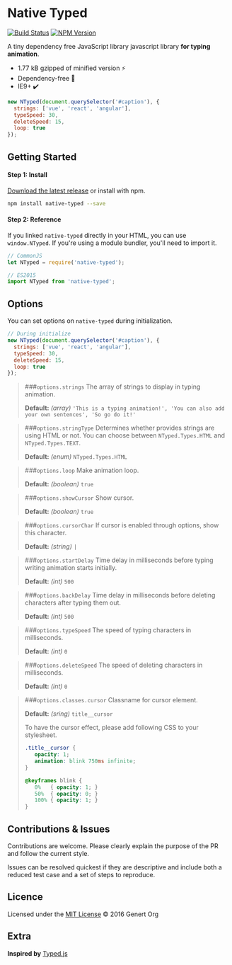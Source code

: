 # Native Typed
[![Build Status](https://img.shields.io/travis/Genert/native-typed.svg?style=flat-square)](https://travis-ci.org/Genert/native-typed)
[![NPM Version](https://badge.fury.io/js/native-typed.svg)](https://badge.fury.io/js/native-typed)

A tiny dependency free JavaScript library javascript library **for typing animation**.

- 1.77 kB gzipped of minified version :zap:
- Dependency-free :tada:
- IE9+ :heavy_check_mark:

```javascript
new NTyped(document.querySelector('#caption'), {
  strings: ['vue', 'react', 'angular'],
  typeSpeed: 30,
  deleteSpeed: 15,
  loop: true
});
```

## Getting Started

#### Step 1: Install

[Download the latest release](https://github.com/Genert/native-typed/blob/master/dist/native-typed.min.js) or install with npm.

```sh
npm install native-typed --save
```

#### Step 2: Reference
If you linked `native-typed` directly in your HTML, you can use `window.NTyped`. If you're using a module bundler, you'll need to import it.

```javascript
// CommonJS
let NTyped = require('native-typed');

// ES2015
import NTyped from 'native-typed';
```

## Options
You can set options on `native-typed` during initialization.

```javascript
// During initialize
new NTyped(document.querySelector('#caption'), {
  strings: ['vue', 'react', 'angular'],
  typeSpeed: 30,
  deleteSpeed: 15,
  loop: true
});
```

> ###`options.strings`
> The array of strings to display in typing animation.
>
> **Default:** *(array)* `'This is a typing animation!', 'You can also add your own sentences', 'So go do it!'`

> ###`options.stringType`
> Determines whether provides strings are using HTML or not. You can choose between `NTyped.Types.HTML` and `NTyped.Types.TEXT`.
>
> **Default:** *(enum)* `NTyped.Types.HTML`

> ###`options.loop`
> Make animation loop.
>
> **Default:** *(boolean)* `true`

> ###`options.showCursor`
> Show cursor.
>
> **Default:** *(boolean)* `true`

> ###`options.cursorChar`
> If cursor is enabled through options, show this character.
>
> **Default:** *(string)* `|`

> ###`options.startDelay`
> Time delay in milliseconds before typing writing animation starts initially.
>
> **Default:** *(int)* `500`

> ###`options.backDelay`
> Time delay in milliseconds before deleting characters after typing them out.
>
> **Default:** *(int)* `500`

> ###`options.typeSpeed`
> The speed of typing characters in milliseconds.
>
> **Default:** *(int)* `0`

> ###`options.deleteSpeed`
> The speed of deleting characters in milliseconds.
>
> **Default:** *(int)* `0`

> ###`options.classes.cursor`
> Classname for cursor element.
>
> **Default:** *(sring)* `title__cursor`
>
> To have the cursor effect, please add following CSS to your stylesheet.
> ```css
> .title__cursor {
>    opacity: 1;
>    animation: blink 750ms infinite;
> }
>
> @keyframes blink {
>    0%   { opacity: 1; }
>    50%  { opacity: 0; }
>    100% { opacity: 1; }
> }
> ```

## Contributions & Issues
Contributions are welcome. Please clearly explain the purpose of the PR and follow the current style.

Issues can be resolved quickest if they are descriptive and include both a reduced test case and a set of steps to reproduce.

## Licence
Licensed under the [MIT License](LICENSE) © 2016 Genert Org

## Extra
**Inspired by** [Typed.js](http://www.mattboldt.com/demos/typed-js/)
